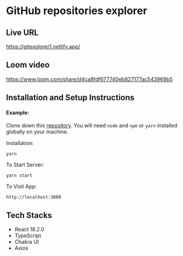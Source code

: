 # GitHub repositories explorer

## Live URL

https://gitexplorer1.netlify.app/

## Loom video

https://www.loom.com/share/d4ca8fdf677740eb827177ac543969b5

## Installation and Setup Instructions

#### Example:

Clone down this [repository](https://github.com/cleandevcode/git-explorer). You will need `node` and `npm` or `yarn` installed globally on your machine.

Installation:

`yarn`

To Start Server:

`yarn start`

To Visit App:

`http://localhost:3000`

## Tech Stacks

- React 18.2.0
- TypeScript
- Chakra UI
- Axios
